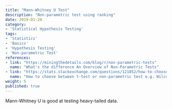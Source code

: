 ```yaml
---
title: "Mann-Whitney U Test"
description: "Non-parametric test using ranking"
date: 2019-01-20
category:
- 'Statistical Hypothesis Testing'
tags:
- 'Statistics'
- 'Basics'
- 'Hypothesis Testing'
- 'Non-parametric Test'
references:
- link: "https://miningthedetails.com/blog/r/non-parametric-tests"
  name: "What's the difference An Overview of Non-Parametric Tests"
- link: "https://stats.stackexchange.com/questions/121852/how-to-choose-between-t-test-or-non-parametric-test-e-g-wilcoxon-in-small-sampl"
  name: "How to choose between t-test or non-parametric test e.g. Wilcoxon in small samples"
weight: 5
published: true
---
```


Mann-Whitney U is good at testing heavy-tailed data.